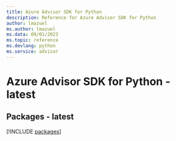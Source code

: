 ```yaml
---
title: Azure Advisor SDK for Python
description: Reference for Azure Advisor SDK for Python
author: lmazuel
ms.author: lmazuel
ms.data: 09/01/2023
ms.topic: reference
ms.devlang: python
ms.service: advisor
---
```

# Azure Advisor SDK for Python - latest
## Packages - latest
[!INCLUDE [packages](advisor-index.md)]